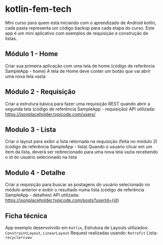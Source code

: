 # kotlin-fem-tech

Mini curso para quem esta iniciando com o aprendizado de Android kotlin, cada pasta representa um código backup para cada etapa do curso. 
Este app é um mini aplicativo com exemplos de requisição e construção de listas.

## Módulo 1 - Home
Criar sua primeira aplicação com uma tela de home (código de referência SampleApp - home)
A tela de Home deve conter um botão que vai abrir uma nova tela vazia

## Módulo 2 - Requisição
Criar a estrutura básica para fazer uma requisição REST quando abrir a segunda tela (código de referência SampleApp - requisição)
API utilizada: https://jsonplaceholder.typicode.com/users/

## Modulo 3 - Lista
Criar o layout para exibir a lista retornada na requisição (feita no módulo 2) (código de referência SampleApp - lista)
Quando o usuário clicar em um item da lista, deverá ser redirecionado para uma nova tela vazia recebendo o id do usuário selecionado na lista

## Modulo 4 - Detalhe
Criar a requisição para buscar as postagens do usuário selecionado no módulo anterior e exibir o resultado numa lista (código de referência SampleApp - detalhes)
API utilizada: https://jsonplaceholder.typicode.com/posts?userId={id}


## Ficha técnica
App exemplo desenvolvido em `Kotlin`, 
Estrutura de Layouts utilizados: `ConstraintLayout`, `LinearLayout`
Request realizadas usando: `Retrofit`
Lista: `recyclerview`
